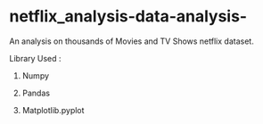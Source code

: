 # netflix_analysis-data-analysis-

An analysis on thousands of Movies and TV Shows netflix dataset.

Library Used : 

1. Numpy

2. Pandas

3. Matplotlib.pyplot
